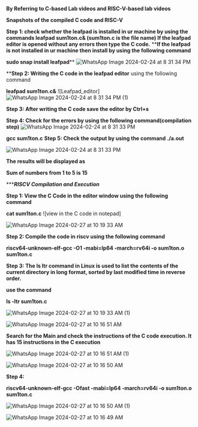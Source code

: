 **By Referring to C-based Lab videos and RISC-V-based lab videos**

**Snapshots of the compiled C code and RISC-V**

**Step 1: check whether the leafpad is installed in ur machine by using the commands
leafpad sum1ton.c& (sum1ton.c is the file name)
If the leafpad editor is opened without any errors then type the C code.**
****If the leafpad is not installed in ur machine then install by using the following command**

**sudo snap install leafpad****
![WhatsApp Image 2024-02-24 at 8 31 34 PM](https://github.com/Ananya-KM/Ananya-KM/assets/160317297/c2539fc5-cd4c-4c95-addb-b9e0d98418a7)


****Step 2: Writing the C code in the leafpad editor** using the following command

**leafpad sum1ton.c&**
![Leafpad_editor]![WhatsApp Image 2024-02-24 at 8 31 34 PM (1)](https://github.com/Ananya-KM/Ananya-KM/assets/160317297/369a9ebf-478c-4ea2-8f18-0f3561338566)


**Step 3: After writing the C code save the editor by Ctrl+s**

**Step 4: Check for the errors by using the following command(compilation step)**
![WhatsApp Image 2024-02-24 at 8 31 33 PM](https://github.com/Ananya-KM/Ananya-KM/assets/160317297/94876e45-2a5b-43a9-b08d-53f99b542d3c)

**gcc sum1ton.c**
**Step 5: Check the output by using the command**
**./a.out**

![WhatsApp Image 2024-02-24 at 8 31 33 PM](https://github.com/Ananya-KM/Ananya-KM/assets/160317297/8c03ce0f-806d-49c9-adac-efa344d8d9f0)

**The results will be displayed as** 

**Sum of numbers from 1 to 5 is 15**


********************************************************RISCV Compilation and Execution*****************************************************

**Step 1: View the C Code in the editor window using the following command**

**cat sum1ton.c**
![view in the C code in notepad]

![WhatsApp Image 2024-02-27 at 10 19 33 AM](https://github.com/Ananya-KM/Ananya-KM/assets/160317297/7e0d36ae-cadb-4e46-8892-536e392749a0)

**Step 2: Compile the code in riscv using the following command**

**riscv64-unknown-elf-gcc -O1 -mabi=lp64 -march=rv64i -o sum1ton.o sum1ton.c**

**Step 3: The ls ltr command in Linux is used to list the contents of the current directory in long format, sorted by last modified time in reverse order.**

**use the command**

**ls -ltr sum1ton.c**

![WhatsApp Image 2024-02-27 at 10 19 33 AM (1)](https://github.com/Ananya-KM/Ananya-KM/assets/160317297/95a198d2-b7a7-44ae-84a0-f2504a31c904)


![WhatsApp Image 2024-02-27 at 10 16 51 AM](https://github.com/Ananya-KM/Ananya-KM/assets/160317297/f11114a5-c0fa-4c81-892b-dc4e011d7fb3)



**Search for the Main and check the instructions of the C code execution. It has 15 instructions in the C execution**


![WhatsApp Image 2024-02-27 at 10 16 51 AM (1)](https://github.com/Ananya-KM/Ananya-KM/assets/160317297/4217c854-3fa5-4e6d-8fe7-802d66800891)


![WhatsApp Image 2024-02-27 at 10 16 50 AM](https://github.com/Ananya-KM/Ananya-KM/assets/160317297/6262431b-2115-445d-83be-50d13e8cacc7)


**Step 4:**

**riscv64-unknown-elf-gcc -Ofast -mabi=lp64 -march=rv64i -o sum1ton.o sum1ton.c**


![WhatsApp Image 2024-02-27 at 10 16 50 AM (1)](https://github.com/Ananya-KM/Ananya-KM/assets/160317297/765d2f24-1897-4900-80e6-613ed714e550)


![WhatsApp Image 2024-02-27 at 10 16 49 AM](https://github.com/Ananya-KM/Ananya-KM/assets/160317297/4994ce85-ce5d-4a3a-9a1d-c85feab12778)

